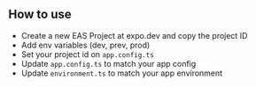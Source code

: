 ## How to use

- Create a new EAS Project at expo.dev and copy the project ID
- Add env variables (dev, prev, prod)
- Set your project id on `app.config.ts`
- Update `app.config.ts` to match your app config
- Update `environment.ts` to match your app environment
